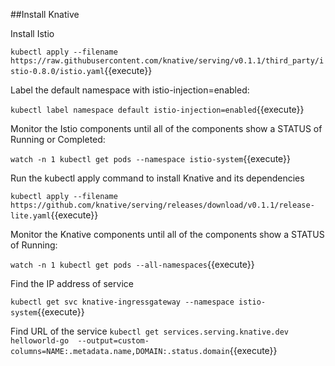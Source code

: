 ##Install Knative

Install Istio

`kubectl apply --filename https://raw.githubusercontent.com/knative/serving/v0.1.1/third_party/istio-0.8.0/istio.yaml`{{execute}}

Label the default namespace with istio-injection=enabled:

`kubectl label namespace default istio-injection=enabled`{{execute}}


Monitor the Istio components until all of the components show a STATUS of Running or Completed: 

`watch -n 1 kubectl get pods --namespace istio-system`{{execute}}

Run the kubectl apply command to install Knative and its dependencies

`kubectl apply --filename https://github.com/knative/serving/releases/download/v0.1.1/release-lite.yaml`{{execute}}


Monitor the Knative components until all of the components show a STATUS of Running:

`watch -n 1 kubectl get pods --all-namespaces`{{execute}}

Find the IP address of service

`kubectl get svc knative-ingressgateway --namespace istio-system`{{execute}}


Find URL of the service
`kubectl get services.serving.knative.dev helloworld-go  --output=custom-columns=NAME:.metadata.name,DOMAIN:.status.domain`{{execute}}
